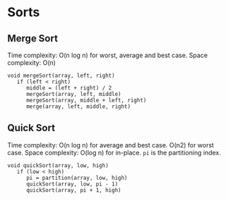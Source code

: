 # Sorts
## Merge Sort
Time complexity: O(n log n) for worst, average and best case.
Space complexity: O(n)
```
void mergeSort(array, left, right)
   if (left < right)
      middle = (left + right) / 2
      mergeSort(array, left, middle)
      mergeSort(array, middle + left, right)
      merge(array, left, middle, right)
```
## Quick Sort
Time complexity: O(n log n) for average and best case. O(n<super>2</super>) for worst case.
Space complexity: O(log n) for in-place.
`pi` is the partitioning index.
```
void quickSort(array, low, high)
   if (low < high)
      pi = partition(array, low, high)
      quickSort(array, low, pi - 1) 
      quickSort(array, pi + 1, high)
```
